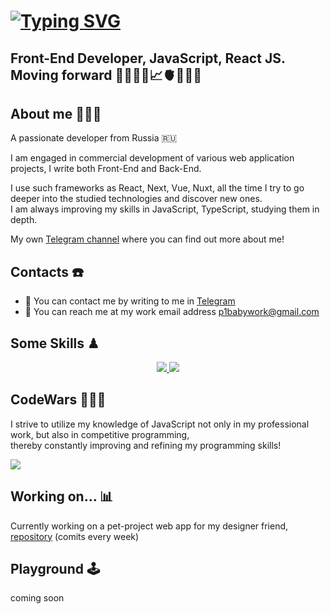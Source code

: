 [![Typing SVG](https://readme-typing-svg.demolab.com?font=Inter&weight=800&size=31&duration=2300&pause=500&color=91FF89&random=false&width=550&lines=Hi+there+!+%F0%9F%91%8B%F0%9F%8F%BB;Welcome+to+my+GitHub+profile.;My+name+is+Pavel%2C+Front-End+Dev+%F0%9F%91%A8%F0%9F%8F%BC%E2%80%8D%F0%9F%92%BB)](https://git.io/typing-svg)
========================

Front-End Developer, JavaScript, React JS. Moving forward 👨🏼‍💻🎯📈🫀🏋🏼💸
---------------------------------------------------------------------------------------

## About me 🙆🏼‍♂️
A passionate developer from Russia 🇷🇺

I am engaged in commercial development of various web application projects, I write both Front-End and Back-End.<br>

I use such frameworks as React, Next, Vue, Nuxt, all the time I try to go deeper into the studied technologies and discover new ones.<br>
I am always improving my skills in JavaScript, TypeScript, studying them in depth.<br>

My own [Telegram channel](https://t.me/p1WebDev) where you can find out more about me!

## Contacts ☎️
*  📲 You can contact me by writing to me in [Telegram](https://t.me/p11baby)
*  📩 You can reach me at my work email address [p1babywork@gmail.com](mailto:p1babywork@gmail.com)

## Some Skills ♟
<p align="center">
  <a href="https://skillicons.dev">
    <img src="https://skillicons.dev/icons?i=js,ts,react,vite,vue,nextjs,nuxtjs,postgres,nginx,bootstrap,sass,tailwind,github" />
    <img src="https://skillicons.dev/icons?i=git,postman,docker,notion,vscode,webstorm,figma" />
  </a>
</p>

## CodeWars 👨🏼‍🎓
I strive to utilize my knowledge of JavaScript not only in my professional work, but also in competitive programming,<br> thereby constantly improving and refining my programming skills!
<p>
   <img src="https://www.codewars.com/users/p1baby/badges/large" />
</p>

## Working on... 📊
Currently working on a pet-project web app for my designer friend, [repository](https://github.com/p1baby/StarflowDesign-Web-App) (comits every week)

## Playground 🕹
<section aling='center'>
  coming soon
</section>
